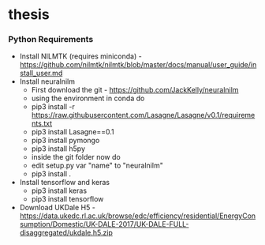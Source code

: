 # thesis

### Python Requirements

- Install NILMTK (requires miniconda) - https://github.com/nilmtk/nilmtk/blob/master/docs/manual/user_guide/install_user.md
- Install neuralnilm
  - First download the git - https://github.com/JackKelly/neuralnilm
  - using the environment in conda do
  - pip3 install -r https://raw.githubusercontent.com/Lasagne/Lasagne/v0.1/requirements.txt
  - pip3 install Lasagne==0.1
  - pip3 install pymongo
  - pip3 install h5py
  - inside the git folder now do
  - edit setup.py var "name" to "neuralnilm"
  - pip3 install .
- Install tensorflow and keras
  - pip3 install keras
  - pip3 install tensorflow
- Download UKDale H5 - https://data.ukedc.rl.ac.uk/browse/edc/efficiency/residential/EnergyConsumption/Domestic/UK-DALE-2017/UK-DALE-FULL-disaggregated/ukdale.h5.zip
